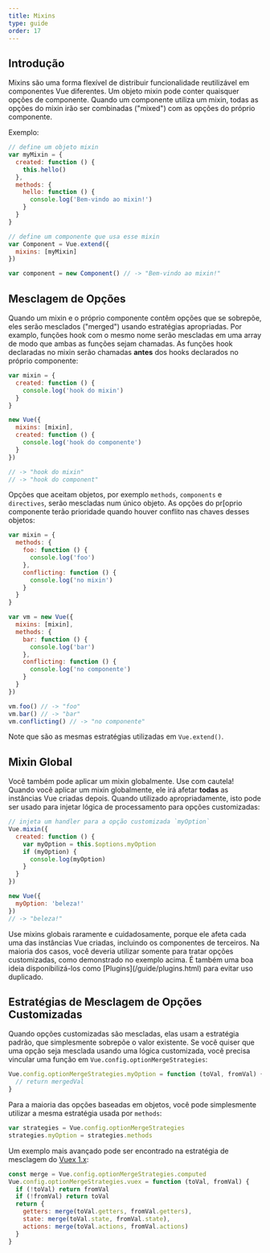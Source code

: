 ```yaml
---
title: Mixins
type: guide
order: 17
---
```


## Introdução

Mixins são uma forma flexível de distribuir funcionalidade reutilizável em componentes Vue diferentes. Um objeto mixin pode conter quaisquer opções de componente. Quando um componente utiliza um mixin, todas as opções do mixin irão ser combinadas ("mixed") com as opções do próprio componente.

Exemplo:

``` js
// define um objeto mixin
var myMixin = {
  created: function () {
    this.hello()
  },
  methods: {
    hello: function () {
      console.log('Bem-vindo ao mixin!')
    }
  }
}

// define um componente que usa esse mixin
var Component = Vue.extend({
  mixins: [myMixin]
})

var component = new Component() // -> "Bem-vindo ao mixin!"
```

## Mesclagem de Opções

Quando um mixin e o próprio componente contêm opções que se sobrepõe, eles serão mesclados ("merged") usando estratégias apropriadas. Por examplo, funções hook com o mesmo nome serão mescladas em uma array de modo que ambas as funções sejam chamadas. As funções hook declaradas no mixin serão chamadas **antes** dos hooks declarados no próprio componente:

``` js
var mixin = {
  created: function () {
    console.log('hook do mixin')
  }
}

new Vue({
  mixins: [mixin],
  created: function () {
    console.log('hook do componente')
  }
})

// -> "hook do mixin"
// -> "hook do component"
```

Opções que aceitam objetos, por exemplo `methods`, `components` e `directives`, serão mescladas num único objeto. As opções do pr[oprio componente terão prioridade quando houver conflito nas chaves desses objetos:

``` js
var mixin = {
  methods: {
    foo: function () {
      console.log('foo')
    },
    conflicting: function () {
      console.log('no mixin')
    }
  }
}

var vm = new Vue({
  mixins: [mixin],
  methods: {
    bar: function () {
      console.log('bar')
    },
    conflicting: function () {
      console.log('no componente')
    }
  }
})

vm.foo() // -> "foo"
vm.bar() // -> "bar"
vm.conflicting() // -> "no componente"
```

Note que são as mesmas estratégias utilizadas em `Vue.extend()`.

## Mixin Global

Você também pode aplicar um mixin globalmente. Use com cautela! Quando você aplicar um mixin globalmente, ele irá afetar **todas** as instâncias Vue criadas depois. Quando utilizado apropriadamente, isto pode ser usado para injetar lógica de processamento para opções customizadas:

``` js
// injeta um handler para a opção customizada `myOption`
Vue.mixin({
  created: function () {
    var myOption = this.$options.myOption
    if (myOption) {
      console.log(myOption)
    }
  }
})

new Vue({
  myOption: 'beleza!'
})
// -> "beleza!"
```

<p class="tip">Use mixins globais raramente e cuidadosamente, porque ele afeta cada uma das instâncias Vue criadas, incluindo os componentes de terceiros. Na maioria dos casos, você deveria utilizar somente para tratar opções customizadas, como demonstrado no exemplo acima. É também uma boa ideia disponibilizá-los como [Plugins](/guide/plugins.html) para evitar uso duplicado.</p>

## Estratégias de Mesclagem de Opções Customizadas

Quando opções customizadas são mescladas, elas usam a estratégia padrão, que simplesmente sobrepõe o valor existente. Se você quiser que uma opção seja mesclada usando uma lógica customizada, você precisa vincular uma função em `Vue.config.optionMergeStrategies`:

``` js
Vue.config.optionMergeStrategies.myOption = function (toVal, fromVal) {
  // return mergedVal
}
```

Para a maioria das opções baseadas em objetos, você pode simplesmente utilizar a mesma estratégia usada por `methods`:

``` js
var strategies = Vue.config.optionMergeStrategies
strategies.myOption = strategies.methods
```

Um exemplo mais avançado pode ser encontrado na estratégia de mesclagem do [Vuex 1.x](https://github.com/vuejs/vuex):

``` js
const merge = Vue.config.optionMergeStrategies.computed
Vue.config.optionMergeStrategies.vuex = function (toVal, fromVal) {
  if (!toVal) return fromVal
  if (!fromVal) return toVal
  return {
    getters: merge(toVal.getters, fromVal.getters),
    state: merge(toVal.state, fromVal.state),
    actions: merge(toVal.actions, fromVal.actions)
  }
}
```

